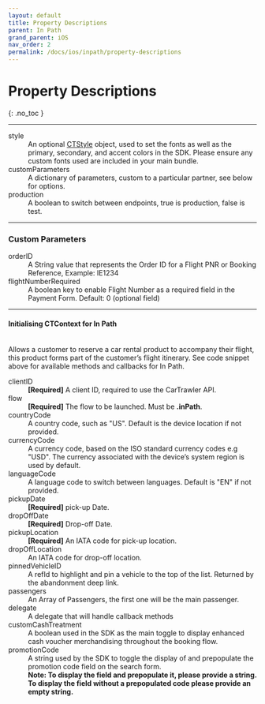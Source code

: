 ```yaml
---
layout: default
title: Property Descriptions
parent: In Path
grand_parent: iOS
nav_order: 2
permalink: /docs/ios/inpath/property-descriptions
---
```


# Property Descriptions

{: .no_toc }

---

<dl>
<dt>style</dt><dd>An optional <a href="/docs/ios/customisation/themes#creating-a-ctstyle">CTStyle</a> object, used to set the fonts as well as the primary, secondary, and accent colors in the SDK. Please ensure any custom fonts used are included in your main bundle.</dd>
<dt>customParameters</dt><dd>A dictionary of parameters, custom to a particular partner, see below for options.</dd>
<dt>production</dt><dd>A boolean to switch between endpoints, true is production, false is test.</dd>
</dl>

--- 
### Custom Parameters

<dl>
  <dt>orderID</dt>
  <dd>A String value that represents the Order ID for a Flight PNR or Booking Reference, Example: IE1234</dd>
  <dt>flightNumberRequired</dt>
  <dd>A boolean key to enable Flight Number as a required field in the Payment Form. Default: 0 (optional field)</dd>
</dl>

--- 
#### Initialising CTContext for In Path
<br />
Allows a customer to reserve a car rental product to accompany their flight, this product forms part of the customer’s  flight itinerary. 
See code snippet above for available methods and callbacks for In Path.

<dl>
  <dt>clientID</dt><dd><b>[Required]</b> A client ID, required to use the CarTrawler API.</dd>
  <dt>flow</dt><dd><b>[Required]</b> The flow to be launched. Must be <b>.inPath</b>.</dd>
  <dt>countryCode</dt><dd> A country code, such as "US". Default is the device location if not provided.</dd>
  <dt>currencyCode</dt><dd> A currency code, based on the ISO standard currency codes e.g "USD". The currency associated with the device’s system region is used by default.</dd>
  <dt>languageCode</dt><dd> A language code to switch between languages. Default is "EN" if not provided.</dd>
  <dt>pickupDate</dt><dd><b>[Required]</b> pick-up Date.</dd>
  <dt>dropOffDate</dt><dd><b>[Required]</b> Drop-off Date.</dd>
  <dt>pickupLocation</dt><dd><b>[Required]</b> An IATA code for pick-up location.</dd>
  <dt>dropOffLocation</dt><dd> An IATA code for drop-off location.</dd>
  <dt>pinnedVehicleID</dt><dd> A refId to highlight and pin a vehicle to the top of the list. Returned by the abandonment deep link.</dd>
  <dt>passengers</dt><dd> An Array of Passengers, the first one will be the main passenger.</dd>
  <dt>delegate</dt><dd> A delegate that will handle callback methods</dd>
  <dt>customCashTreatment</dt><dd> A boolean used in the SDK as the main toggle to display enhanced cash voucher merchandising throughout the booking flow.</dd>
  <dt>promotionCode</dt><dd> A string used by the SDK to toggle the display of and prepopulate the promotion code field on the search form.</dd>
  <dd><b>Note: To display the field and prepopulate it, please provide a string. To display the field without a prepopulated code please provide an empty string.</b></dd>
</dl>